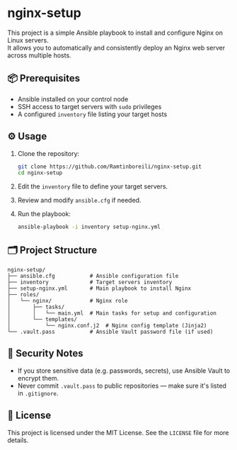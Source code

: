 # nginx-setup

This project is a simple Ansible playbook to install and configure Nginx on Linux servers.  
It allows you to automatically and consistently deploy an Nginx web server across multiple hosts.

## 📦 Prerequisites

- Ansible installed on your control node
- SSH access to target servers with `sudo` privileges
- A configured `inventory` file listing your target hosts

## ⚙️ Usage

1. Clone the repository:

   ```bash
   git clone https://github.com/Ramtinboreili/nginx-setup.git
   cd nginx-setup
   ```

2. Edit the `inventory` file to define your target servers.

3. Review and modify `ansible.cfg` if needed.

4. Run the playbook:

   ```bash
   ansible-playbook -i inventory setup-nginx.yml
   ```

## 🗂 Project Structure

```
nginx-setup/
├── ansible.cfg           # Ansible configuration file
├── inventory             # Target servers inventory
├── setup-nginx.yml       # Main playbook to install Nginx
├── roles/
│   └── nginx/            # Nginx role
│       ├── tasks/
│       │   └── main.yml  # Main tasks for setup and configuration
│       └── templates/
│           └── nginx.conf.j2  # Nginx config template (Jinja2)
└── .vault.pass           # Ansible Vault password file (if used)
```

## 🔐 Security Notes

- If you store sensitive data (e.g. passwords, secrets), use Ansible Vault to encrypt them.
- Never commit `.vault.pass` to public repositories — make sure it's listed in `.gitignore`.

## 📄 License

This project is licensed under the MIT License. See the `LICENSE` file for more details.
